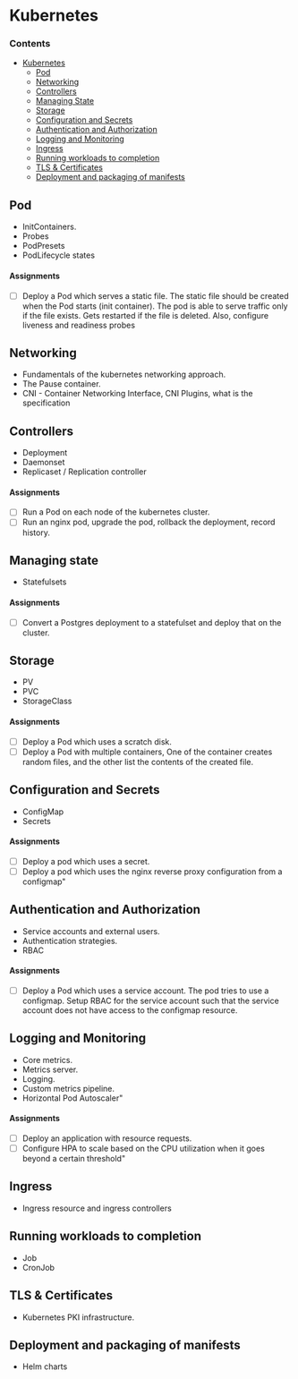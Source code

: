 # Kubernetes

### Contents
- [Kubernetes](#kubernetes)
    - [Pod](#pod)
    - [Networking](#networking)
    - [Controllers](#controllers)
    - [Managing State](#managing-state)
    - [Storage](#storage)
    - [Configuration and Secrets](#configuration-and-secrets)
    - [Authentication and Authorization](#authentication-and-authorization)
    - [Logging and Monitoring](#logging-and-monitoring)
    - [Ingress](#ingress)
    - [Running workloads to completion](#running-workloads-to-completion)
    - [TLS & Certificates](#tls-and-cerificates)
    - [Deployment and packaging of manifests](#deployment-and-packaging-of-manifests)

## Pod 
- InitContainers. 
- Probes
- PodPresets
- PodLifecycle states
#### Assignments
- [ ] Deploy a Pod which serves a static file. 
The static file should be created when the Pod starts (init container).
The pod is able to serve traffic only if the file exists. Gets restarted if the file is deleted. 
Also, configure liveness and readiness probes

## Networking 
- Fundamentals of the kubernetes networking approach. 
- The Pause container. 
- CNI - Container Networking Interface, CNI Plugins, what is the specification

## Controllers
- Deployment
- Daemonset
- Replicaset / Replication controller
#### Assignments
- [ ] Run a Pod on each node of the kubernetes cluster. 
- [ ] Run an nginx pod, upgrade the pod, rollback the deployment, record history.

## Managing state	
- Statefulsets	
#### Assignments
- [ ] Convert a Postgres deployment to a statefulset and deploy that on the cluster.

## Storage
- PV
- PVC
- StorageClass
#### Assignments
- [ ] Deploy a Pod which uses a scratch disk. 
- [ ] Deploy a Pod with multiple containers, One of the container creates random files, and the other list the contents of the created file.

## Configuration and Secrets	
- ConfigMap
- Secrets	
#### Assignments
- [ ] Deploy a pod which uses a secret. 
- [ ] Deploy a pod which uses the nginx reverse proxy configuration from a configmap"

## Authentication and Authorization	
- Service accounts and external users.  
- Authentication strategies. 
- RBAC
#### Assignments
- [ ] Deploy a Pod which uses a service account. The pod tries to use a configmap. Setup RBAC for the service account such that the service account does not have access to the configmap resource.

## Logging and Monitoring	
- Core metrics. 
- Metrics server. 
- Logging. 
- Custom metrics pipeline. 
- Horizontal Pod Autoscaler"	
#### Assignments
- [ ] Deploy an application with resource requests. 
- [ ] Configure HPA to scale based on the CPU utilization when it goes beyond a certain threshold"

## Ingress
- Ingress resource and ingress controllers

## Running workloads to completion	
- Job
- CronJob

## TLS & Certificates	
- Kubernetes PKI infrastructure.

## Deployment and packaging of manifests	
- Helm charts
